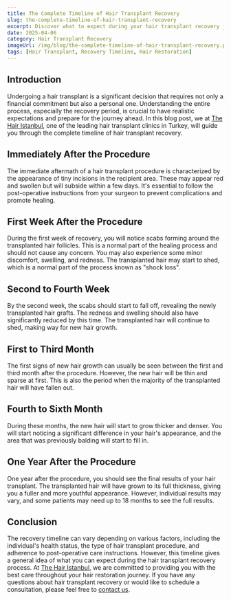 ```yaml
---
title: The Complete Timeline of Hair Transplant Recovery
slug: the-complete-timeline-of-hair-transplant-recovery
excerpt: Discover what to expect during your hair transplant recovery journey. Get detailed information about the healing process and timeline from The Hair Istanbul. 
date: 2025-04-06
category: Hair Transplant Recovery
imageUrl: /img/blog/the-complete-timeline-of-hair-transplant-recovery.png
tags: [Hair Transplant, Recovery Timeline, Hair Restoration]
---
```


<h2>Introduction</h2>

<p>Undergoing a hair transplant is a significant decision that requires not only a financial commitment but also a personal one. Understanding the entire process, especially the recovery period, is crucial to have realistic expectations and prepare for the journey ahead. In this blog post, we at <a href="https://thehairistanbul.com">The Hair Istanbul</a>, one of the leading hair transplant clinics in Turkey, will guide you through the complete timeline of hair transplant recovery.</p>

<h2>Immediately After the Procedure</h2>

<p>The immediate aftermath of a hair transplant procedure is characterized by the appearance of tiny incisions in the recipient area. These may appear red and swollen but will subside within a few days. It's essential to follow the post-operative instructions from your surgeon to prevent complications and promote healing.</p>

<h2>First Week After the Procedure</h2>

<p>During the first week of recovery, you will notice scabs forming around the transplanted hair follicles. This is a normal part of the healing process and should not cause any concern. You may also experience some minor discomfort, swelling, and redness. The transplanted hair may start to shed, which is a normal part of the process known as "shock loss".</p>

<h2>Second to Fourth Week</h2>

<p>By the second week, the scabs should start to fall off, revealing the newly transplanted hair grafts. The redness and swelling should also have significantly reduced by this time. The transplanted hair will continue to shed, making way for new hair growth.</p>

<h2>First to Third Month</h2>

<p>The first signs of new hair growth can usually be seen between the first and third month after the procedure. However, the new hair will be thin and sparse at first. This is also the period when the majority of the transplanted hair will have fallen out.</p>

<h2>Fourth to Sixth Month</h2>

<p>During these months, the new hair will start to grow thicker and denser. You will start noticing a significant difference in your hair's appearance, and the area that was previously balding will start to fill in.</p>

<h2>One Year After the Procedure</h2>

<p>One year after the procedure, you should see the final results of your hair transplant. The transplanted hair will have grown to its full thickness, giving you a fuller and more youthful appearance. However, individual results may vary, and some patients may need up to 18 months to see the full results.</p>

<h2>Conclusion</h2>

<p>The recovery timeline can vary depending on various factors, including the individual's health status, the type of hair transplant procedure, and adherence to post-operative care instructions. However, this timeline gives a general idea of what you can expect during the hair transplant recovery process. At <a href="https://thehairistanbul.com">The Hair Istanbul</a>, we are committed to providing you with the best care throughout your hair restoration journey. If you have any questions about hair transplant recovery or would like to schedule a consultation, please feel free to <a href="https://thehairistanbul.com/contact">contact us</a>.</p>